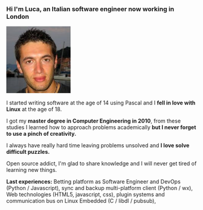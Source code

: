 ### Hi I'm Luca, an Italian software engineer now working in London

![me](img/minime.jpg "You know me")

I started writing software at the age of 14 using Pascal and I **fell in love with Linux** at the age of 18.

I got my **master degree in Computer Engineering in 2010**, from these studies I learned how to approach problems academically **but I never forget to use a pinch of creativity.**

I always have really hard time leaving problems unsolved and **I love solve difficult puzzles.**

Open source addict, I'm glad to share knowledge and I will never get tired of learning new things.

**Last experiences:** Betting platform as Software Engineer and DevOps (Python / Javascript), sync and backup multi-platform client (Python / wx), Web technologies (HTML5, javascript, css), plugin systems and communication bus on Linux Embedded (C / libdl / pubsub), 
